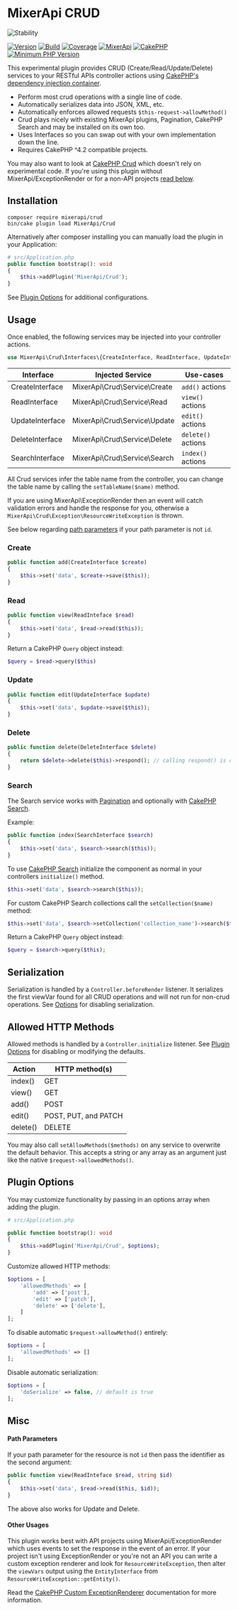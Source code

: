 # MixerApi CRUD

![Stability][ico-stability]

[![Version](https://img.shields.io/packagist/v/mixerapi/crud.svg?style=flat-square)](https://packagist.org/packages/mixerapi/crud)
[![Build](https://github.com/mixerapi/mixerapi-dev/workflows/Build/badge.svg?branch=master)](https://github.com/mixerapi/mixerapi-dev/actions?query=workflow%3ABuild)
[![Coverage](https://coveralls.io/repos/github/mixerapi/mixerapi-dev/badge.svg?branch=master)](https://coveralls.io/github/mixerapi/mixerapi-dev?branch=master)
[![MixerApi](https://mixerapi.com/assets/img/mixer-api-red.svg)](https://mixerapi.com)
[![CakePHP](https://img.shields.io/badge/cakephp-^4.2-red?logo=cakephp)](https://book.cakephp.org/4/en/index.html)
[![Minimum PHP Version](https://img.shields.io/badge/php-^8.0-8892BF.svg?logo=php)](https://php.net/)

[ico-stability]: https://img.shields.io/badge/stability-experimental-orange.svg?style=flat-square


This experimental plugin provides CRUD (Create/Read/Update/Delete) services to your RESTful APIs controller actions
using [CakePHP's dependency injection container](https://book.cakephp.org/4/en/development/dependency-injection.html).

- Perform most crud operations with a single line of code.
- Automatically serializes data into JSON, XML, etc.
- Automatically enforces allowed requests `$this-request->allowMethod()`
- Crud plays nicely with existing MixerApi plugins, Pagination, CakePHP Search and may be installed on its own too.
- Uses Interfaces so you can swap out with your own implementation down the line.
- Requires CakePHP ^4.2 compatible projects.

You may also want to look at [CakePHP Crud](https://crud.readthedocs.io/en/latest/installation.html) which doesn't
rely on experimental code. If you're using this plugin without MixerApi/ExceptionRender or for a non-API projects
[read below](#other-usages).

## Installation

```console
composer require mixerapi/crud
bin/cake plugin load MixerApi/Crud
```

Alternatively after composer installing you can manually load the plugin in your Application:

```php
# src/Application.php
public function bootstrap(): void
{
    $this->addPlugin('MixerApi/Crud');
}
```

See [Plugin Options](#plugin-options) for additional configurations.


## Usage

Once enabled, the following services may be injected into your controller actions.

```php
use MixerApi\Crud\Interfaces\{CreateInterface, ReadInterface, UpdateInterface, DeleteInterface, SearchInterface};
```

| Interface | Injected Service | Use-cases |
| ------------- | ------------- |  ------------- |
| CreateInterface | MixerApi\Crud\Service\Create | `add()` actions |
| ReadInterface | MixerApi\Crud\Service\Read | `view()` actions |
| UpdateInterface | MixerApi\Crud\Service\Update | `edit()` actions |
| DeleteInterface | MixerApi\Crud\Service\Delete | `delete()` actions |
| SearchInterface | MixerApi\Crud\Service\Search | `index()` actions |

All Crud services infer the table name from the controller, you can change the table name by calling the
`setTableName($name)` method.

If you are using MixerApi\ExceptionRender then an event will catch validation errors and handle the response for you,
otherwise a `MixerApi\Crud\Exception\ResourceWriteException` is thrown.

See below regarding [path parameters](#path-parameters) if your path parameter is not `id`.

### Create

```php
public function add(CreateInterface $create)
{
    $this->set('data', $create->save($this));
}
```

### Read

```php
public function view(ReadInteface $read)
{
    $this->set('data', $read->read($this));
}
```

Return a CakePHP `Query` object instead:

```php
$query = $read->query($this)
```


### Update

```php
public function edit(UpdateInterface $update)
{
    $this->set('data', $update->save($this));
}
```

### Delete

```php
public function delete(DeleteInterface $delete)
{
    return $delete->delete($this)->respond(); // calling respond() is optional
}
```

### Search

The Search service works with [Pagination](https://book.cakephp.org/4/en/controllers/components/pagination.html) and
optionally with [CakePHP Search](https://github.com/FriendsOfCake/search).

Example:

```php
public function index(SearchInterface $search)
{
    $this->set('data', $search->search($this));
}
```

To use [CakePHP Search](https://github.com/FriendsOfCake/search) initialize the component as normal in your controllers
`initialize()` method.

```php
$this->set('data', $search->search($this));
```

For custom CakePHP Search collections call the `setCollection($name)` method:

```php
$this->set('data', $search->setCollection('collection_name')->search($this));
```

Return a CakePHP `Query` object instead:

```php
$query = $search->query($this);
```

## Serialization

Serialization is handled by a `Controller.beforeRender` listener. It serializes the first viewVar found for all CRUD
operations and will not run for non-crud operations. See [Options](#plugin-options) for disabling serialization.

## Allowed HTTP Methods

Allowed methods is handled by a `Controller.initialize` listener. See [Plugin Options](#plugin-options) for disabling or
modifying the defaults.

| Action | HTTP method(s) |
| ------------- | ------------- |
| index() | GET |
| view() | GET |
| add() | POST |
| edit() | POST, PUT, and PATCH |
| delete() | DELETE |

You may also call `setAllowMethods($methods)` on any service to overwrite the default behavior. This accepts a string
or any array as an argument just like the native `$request->allowedMethods()`.

## Plugin Options

You may customize functionality by passing in an options array when adding the plugin.

```php
# src/Application.php

public function bootstrap(): void
{
    $this->addPlugin('MixerApi/Crud', $options);
}
```

Customize allowed HTTP methods:

```php
$options = [
    'allowedMethods' => [
        'add' => ['post'],
        'edit' => ['patch'],
        'delete' => ['delete'],
    ]
];
```

To disable automatic `$request->allowMethod()` entirely:

```php
$options = [
    'allowedMethods' => []
];
```

Disable automatic serialization:

```php
$options = [
    'doSerialize' => false, // default is true
];
```

## Misc

#### Path Parameters

If your path parameter for the resource is not `id` then pass the identifier as the second argument:

```php
public function view(ReadInteface $read, string $id)
{
    $this->set('data', $read->read($this, $id));
}
```

The above also works for Update and Delete.

#### Other Usages

This plugin works best with API projects using MixerApi/ExceptionRender which uses events to set the response in the
event of an error. If your project isn't using ExceptionRender or you're not an API you can write a custom exception
renderer and look for `ResourceWriteException`, then alter the `viewVars` output using the `EntityInterface` from
`ResourceWriteException::getEntity()`.

Read the [CakePHP Custom ExceptionRenderer](https://book.cakephp.org/4/en/development/errors.html#custom-exceptionrenderer)
documentation for more information.

